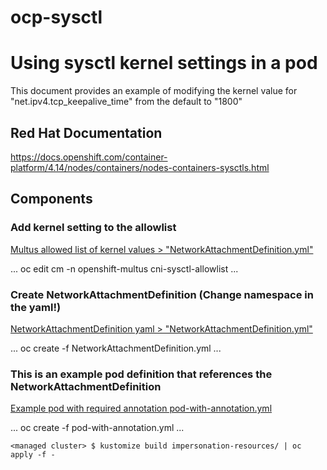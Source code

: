 # ocp-sysctl
# Using sysctl kernel settings in a pod
This document provides an example of modifying the kernel value for "net.ipv4.tcp_keepalive_time" from the default to "1800"

## Red Hat Documentation
https://docs.openshift.com/container-platform/4.14/nodes/containers/nodes-containers-sysctls.html

## Components

### Add kernel setting to the allowlist
[Multus allowed list of kernel values > "NetworkAttachmentDefinition.yml"](cm-cni-sysctl-allowlist.yml)

...
oc edit cm -n openshift-multus cni-sysctl-allowlist 
...

### Create NetworkAttachmentDefinition (Change namespace in the yaml!)
[NetworkAttachmentDefinition yaml > "NetworkAttachmentDefinition.yml"](NetworkAttachmentDefinition.yml)

...
oc create -f NetworkAttachmentDefinition.yml 
...

### This is an example pod definition that references the NetworkAttachmentDefinition
[Example pod with required annotation pod-with-annotation.yml](pod-with-annotation.yml)

...
oc create -f pod-with-annotation.yml
...

```
<managed cluster> $ kustomize build impersonation-resources/ | oc apply -f -
```

